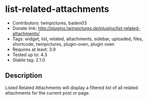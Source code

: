 list-related-attachments
========================

* Contributors: twinpictures, baden03
* Donate link: http://plugins.twinpictures.de/plugins/list-related-attachments/
* Tags: widget, list, related, attachments, sidebar, uploaded, files, shortcode, twinpictures, plugin-oven, plugin oven
* Requires at least: 3.9
* Tested up to: 4.3
* Stable tag: 2.1.0

Description
-----------
Listed Related Attachments will display a filtered list of all related attachments for the current post or page.
